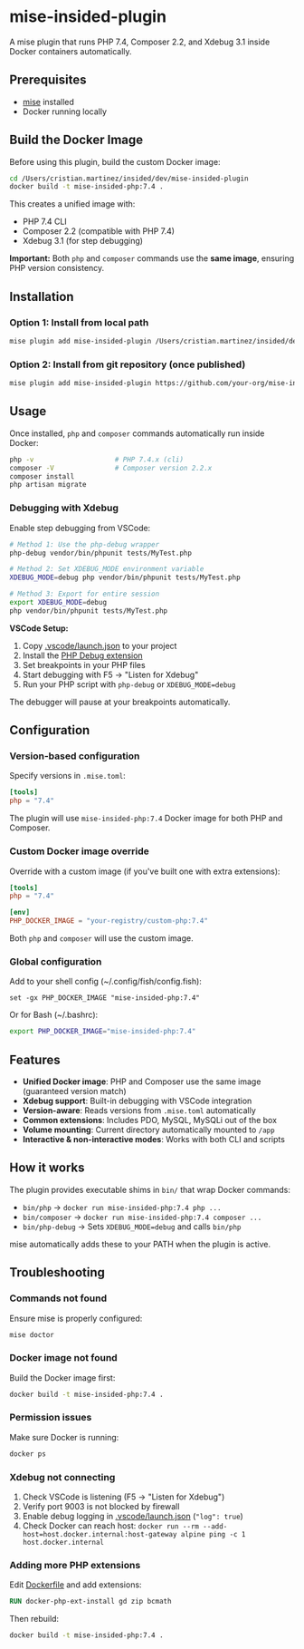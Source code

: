 # mise-insided-plugin

A mise plugin that runs PHP 7.4, Composer 2.2, and Xdebug 3.1 inside Docker containers automatically.

## Prerequisites

- [mise](https://mise.jdx.dev/) installed
- Docker running locally

## Build the Docker Image

Before using this plugin, build the custom Docker image:

```bash
cd /Users/cristian.martinez/insided/dev/mise-insided-plugin
docker build -t mise-insided-php:7.4 .
```

This creates a unified image with:
- PHP 7.4 CLI
- Composer 2.2 (compatible with PHP 7.4)
- Xdebug 3.1 (for step debugging)

**Important:** Both `php` and `composer` commands use the **same image**, ensuring PHP version consistency.

## Installation

### Option 1: Install from local path

```bash
mise plugin add mise-insided-plugin /Users/cristian.martinez/insided/dev/mise-insided-plugin
```

### Option 2: Install from git repository (once published)

```bash
mise plugin add mise-insided-plugin https://github.com/your-org/mise-insided-plugin.git
```

## Usage

Once installed, `php` and `composer` commands automatically run inside Docker:

```bash
php -v                    # PHP 7.4.x (cli)
composer -V               # Composer version 2.2.x
composer install
php artisan migrate
```

### Debugging with Xdebug

Enable step debugging from VSCode:

```bash
# Method 1: Use the php-debug wrapper
php-debug vendor/bin/phpunit tests/MyTest.php

# Method 2: Set XDEBUG_MODE environment variable
XDEBUG_MODE=debug php vendor/bin/phpunit tests/MyTest.php

# Method 3: Export for entire session
export XDEBUG_MODE=debug
php vendor/bin/phpunit tests/MyTest.php
```

**VSCode Setup:**

1. Copy [.vscode/launch.json](.vscode/launch.json) to your project
2. Install the [PHP Debug extension](https://marketplace.visualstudio.com/items?itemName=xdebug.php-debug)
3. Set breakpoints in your PHP files
4. Start debugging with F5 → "Listen for Xdebug"
5. Run your PHP script with `php-debug` or `XDEBUG_MODE=debug`

The debugger will pause at your breakpoints automatically.

## Configuration

### Version-based configuration

Specify versions in `.mise.toml`:

```toml
[tools]
php = "7.4"
```

The plugin will use `mise-insided-php:7.4` Docker image for both PHP and Composer.

### Custom Docker image override

Override with a custom image (if you've built one with extra extensions):

```toml
[tools]
php = "7.4"

[env]
PHP_DOCKER_IMAGE = "your-registry/custom-php:7.4"
```

Both `php` and `composer` will use the custom image.

### Global configuration

Add to your shell config (~/.config/fish/config.fish):

```fish
set -gx PHP_DOCKER_IMAGE "mise-insided-php:7.4"
```

Or for Bash (~/.bashrc):

```bash
export PHP_DOCKER_IMAGE="mise-insided-php:7.4"
```

## Features

- **Unified Docker image**: PHP and Composer use the same image (guaranteed version match)
- **Xdebug support**: Built-in debugging with VSCode integration
- **Version-aware**: Reads versions from `.mise.toml` automatically
- **Common extensions**: Includes PDO, MySQL, MySQLi out of the box
- **Volume mounting**: Current directory automatically mounted to `/app`
- **Interactive & non-interactive modes**: Works with both CLI and scripts

## How it works

The plugin provides executable shims in `bin/` that wrap Docker commands:

- `bin/php` → `docker run mise-insided-php:7.4 php ...`
- `bin/composer` → `docker run mise-insided-php:7.4 composer ...`
- `bin/php-debug` → Sets `XDEBUG_MODE=debug` and calls `bin/php`

mise automatically adds these to your PATH when the plugin is active.

## Troubleshooting

### Commands not found

Ensure mise is properly configured:

```bash
mise doctor
```

### Docker image not found

Build the Docker image first:

```bash
docker build -t mise-insided-php:7.4 .
```

### Permission issues

Make sure Docker is running:

```bash
docker ps
```

### Xdebug not connecting

1. Check VSCode is listening (F5 → "Listen for Xdebug")
2. Verify port 9003 is not blocked by firewall
3. Enable debug logging in [.vscode/launch.json](.vscode/launch.json) (`"log": true`)
4. Check Docker can reach host: `docker run --rm --add-host=host.docker.internal:host-gateway alpine ping -c 1 host.docker.internal`

### Adding more PHP extensions

Edit [Dockerfile](Dockerfile) and add extensions:

```dockerfile
RUN docker-php-ext-install gd zip bcmath
```

Then rebuild:

```bash
docker build -t mise-insided-php:7.4 .
```
